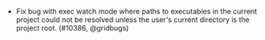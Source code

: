- Fix bug with exec watch mode where paths to executables in the current project
  could not be resolved unless the user's current directory is the project root.
  (#10386, @gridbugs)
